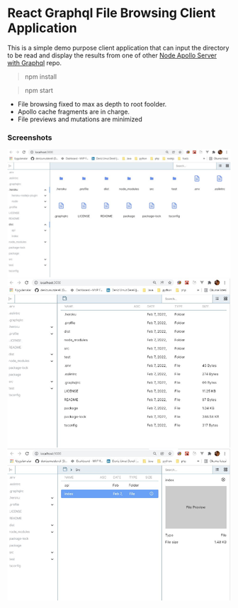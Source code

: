 # React Graphql File Browsing Client Application

This is a simple demo purpose client application that can input the directory to be read and display the results from one of other <a href="https://github.com/denizumutdereli/node-graphql-typescript-file-browsing">Node Apollo Server with Graphql</a> repo.

> npm install

> npm start


* File browsing fixed to max as depth to root foolder.
* Apollo cache fragments are in charge.
* File previews and mutations are minimized


### Screenshots

<img src="reactfilemanager3.jpg">

<img src="reactfilemanager.jpg">

<img src="reactfilemanager2.jpg">


